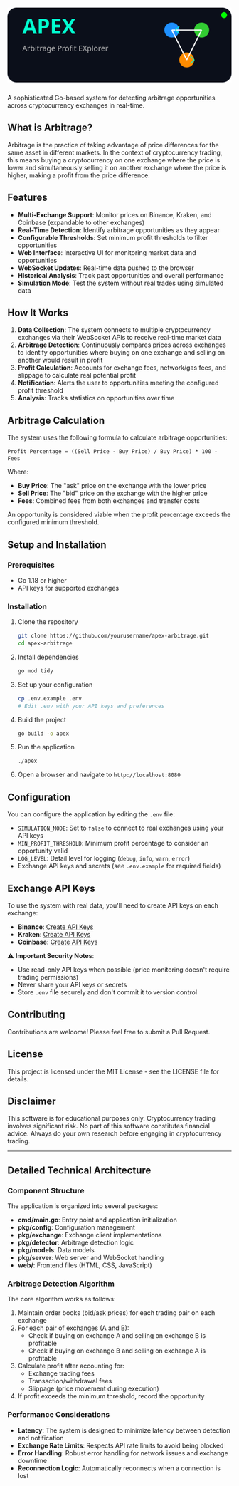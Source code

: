 # ![APEX Logo](assets/apex-logo.svg)

A sophisticated Go-based system for detecting arbitrage opportunities across cryptocurrency exchanges in real-time.


## What is Arbitrage?

Arbitrage is the practice of taking advantage of price differences for the same asset in different markets. In the context of cryptocurrency trading, this means buying a cryptocurrency on one exchange where the price is lower and simultaneously selling it on another exchange where the price is higher, making a profit from the price difference.

## Features

- **Multi-Exchange Support**: Monitor prices on Binance, Kraken, and Coinbase (expandable to other exchanges)
- **Real-Time Detection**: Identify arbitrage opportunities as they appear
- **Configurable Thresholds**: Set minimum profit thresholds to filter opportunities
- **Web Interface**: Interactive UI for monitoring market data and opportunities
- **WebSocket Updates**: Real-time data pushed to the browser
- **Historical Analysis**: Track past opportunities and overall performance
- **Simulation Mode**: Test the system without real trades using simulated data

## How It Works

1. **Data Collection**: The system connects to multiple cryptocurrency exchanges via their WebSocket APIs to receive real-time market data
2. **Arbitrage Detection**: Continuously compares prices across exchanges to identify opportunities where buying on one exchange and selling on another would result in profit
3. **Profit Calculation**: Accounts for exchange fees, network/gas fees, and slippage to calculate real potential profit
4. **Notification**: Alerts the user to opportunities meeting the configured profit threshold
5. **Analysis**: Tracks statistics on opportunities over time

## Arbitrage Calculation

The system uses the following formula to calculate arbitrage opportunities:

```
Profit Percentage = ((Sell Price - Buy Price) / Buy Price) * 100 - Fees
```

Where:
- **Buy Price**: The "ask" price on the exchange with the lower price
- **Sell Price**: The "bid" price on the exchange with the higher price
- **Fees**: Combined fees from both exchanges and transfer costs

An opportunity is considered viable when the profit percentage exceeds the configured minimum threshold.

## Setup and Installation

### Prerequisites

- Go 1.18 or higher
- API keys for supported exchanges

### Installation

1. Clone the repository
   ```bash
   git clone https://github.com/yourusername/apex-arbitrage.git
   cd apex-arbitrage
   ```

2. Install dependencies
   ```bash
   go mod tidy
   ```

3. Set up your configuration
   ```bash
   cp .env.example .env
   # Edit .env with your API keys and preferences
   ```

4. Build the project
   ```bash
   go build -o apex
   ```

5. Run the application
   ```bash
   ./apex
   ```

6. Open a browser and navigate to `http://localhost:8080`

## Configuration

You can configure the application by editing the `.env` file:

- `SIMULATION_MODE`: Set to `false` to connect to real exchanges using your API keys
- `MIN_PROFIT_THRESHOLD`: Minimum profit percentage to consider an opportunity valid
- `LOG_LEVEL`: Detail level for logging (`debug`, `info`, `warn`, `error`)
- Exchange API keys and secrets (see `.env.example` for required fields)

## Exchange API Keys

To use the system with real data, you'll need to create API keys on each exchange:

- **Binance**: [Create API Keys](https://www.binance.com/en/support/faq/how-to-create-api-keys-on-binance-360002502072)
- **Kraken**: [Create API Keys](https://support.kraken.com/hc/en-us/articles/360000919966-How-to-generate-an-API-key-pair-)
- **Coinbase**: [Create API Keys](https://help.coinbase.com/en/pro/other-topics/api/how-do-i-create-an-api-key-for-coinbase-pro)

⚠️ **Important Security Notes**:
- Use read-only API keys when possible (price monitoring doesn't require trading permissions)
- Never share your API keys or secrets
- Store `.env` file securely and don't commit it to version control

## Contributing

Contributions are welcome! Please feel free to submit a Pull Request.

## License

This project is licensed under the MIT License - see the LICENSE file for details.

## Disclaimer

This software is for educational purposes only. Cryptocurrency trading involves significant risk. No part of this software constitutes financial advice. Always do your own research before engaging in cryptocurrency trading.

---

## Detailed Technical Architecture

### Component Structure

The application is organized into several packages:

- **cmd/main.go**: Entry point and application initialization
- **pkg/config**: Configuration management
- **pkg/exchange**: Exchange client implementations
- **pkg/detector**: Arbitrage detection logic
- **pkg/models**: Data models
- **pkg/server**: Web server and WebSocket handling
- **web/**: Frontend files (HTML, CSS, JavaScript)

### Arbitrage Detection Algorithm

The core algorithm works as follows:

1. Maintain order books (bid/ask prices) for each trading pair on each exchange
2. For each pair of exchanges (A and B):
   - Check if buying on exchange A and selling on exchange B is profitable
   - Check if buying on exchange B and selling on exchange A is profitable
3. Calculate profit after accounting for:
   - Exchange trading fees
   - Transaction/withdrawal fees
   - Slippage (price movement during execution)
4. If profit exceeds the minimum threshold, record the opportunity

### Performance Considerations

- **Latency**: The system is designed to minimize latency between detection and notification
- **Exchange Rate Limits**: Respects API rate limits to avoid being blocked
- **Error Handling**: Robust error handling for network issues and exchange downtime
- **Reconnection Logic**: Automatically reconnects when a connection is lost